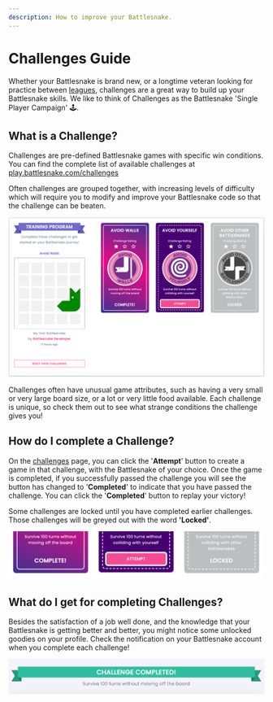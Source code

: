 ```yaml
---
description: How to improve your Battlesnake.
---
```


# Challenges Guide

Whether your Battlesnake is brand new, or a longtime veteran looking for practice between [leagues](quick-start-league-guide.md), challenges are a great way to build up your Battlesnake skills. We like to think of Challenges as the Battlesnake 'Single Player Campaign' 🕹️.&#x20;

## What is a Challenge?

Challenges are pre-defined Battlesnake games with specific win conditions. You can find the complete list of available challenges at[ play.battlesnake.com/challenges](https://play.battlesnake.com/challenges/)

Often challenges are grouped together, with increasing levels of difficulty which will require you to modify and improve your Battlesnake code so that the challenge can be beaten.

![Training Program Challenges, great for getting started with Battlesnake](<../.gitbook/assets/Screen Shot 2021-10-07 at 8.58.50 AM.png>)

Challenges often have unusual game attributes, such as having a very small or very large board size, or a lot or very little food available. Each challenge is unique, so check them out to see what strange conditions the challenge gives you!&#x20;

## How do I complete a Challenge?

On the [challenges](https://play.battlesnake.com/challenges/) page, you can click the '**Attempt**' button to create a game in that challenge, with the Battlesnake of your choice. Once the game is completed, if you successfully passed the challenge you will see the button has changed to '**Completed**' to indicate that you have passed the challenge. You can click the '**Completed**' button to replay your victory!

Some challenges are locked until you have completed earlier challenges. Those challenges will be greyed out with the word **'Locked'**.

![Challenges can be completed, locked, or available to try](<../.gitbook/assets/Screen Shot 2021-10-07 at 9.00.28 AM.png>)

## What do I get for completing Challenges?

Besides the satisfaction of a job well done, and the knowledge that your Battlesnake is getting better and better, you might notice some unlocked goodies on your profile. Check the notification on your Battlesnake account when you complete each challenge!

![Challenge Completed!](<../.gitbook/assets/Screen Shot 2021-10-07 at 9.04.17 AM.png>)
